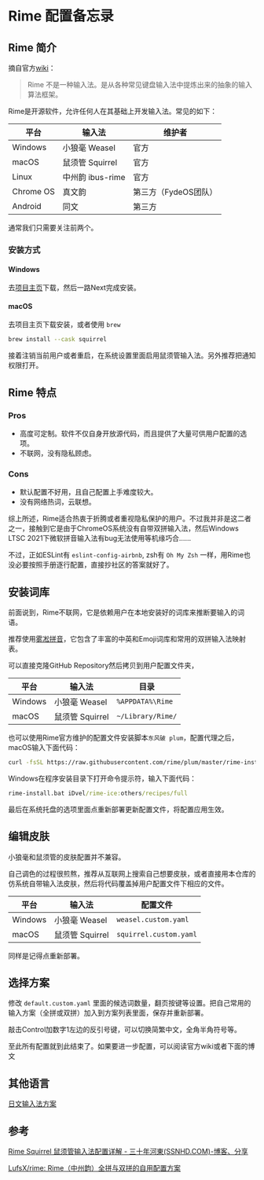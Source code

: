 # Rime 配置备忘录

## Rime 简介
摘自官方[wiki](https://github.com/rime/home/wiki/RimeWithSchemata#rime-%E6%98%AF%E5%95%A5)：

> Rime 不是一种输入法。是从各种常见键盘输入法中提炼出来的抽象的输入算法框架。

Rime是开源软件，允许任何人在其基础上开发输入法。常见的如下：

|平台| 输入法| 维护者 |
| --- | --- | --- |
|Windows|小狼毫 Weasel| 官方 |
|macOS | 鼠须管 Squirrel |官方 |
|Linux | 中州韵 ibus-rime |官方 |
|Chrome OS | 真文韵 | 第三方（FydeOS团队） |
|Android | 同文 | 第三方 |

通常我们只需要关注前两个。

### 安装方式

#### Windows 
去[项目主页](https://rime.im/download/)下载，然后一路Next完成安装。

#### macOS
去项目主页下载安装，或者使用 `brew`

```bash
brew install --cask squirrel
```
接着注销当前用户或者重启，在系统设置里面启用鼠须管输入法。另外推荐把通知权限打开。



## Rime 特点

### Pros
* 高度可定制。软件不仅自身开放源代码，而且提供了大量可供用户配置的选项。
* 不联网，没有隐私顾虑。

### Cons
* 默认配置不好用，且自己配置上手难度较大。
* 没有网络热词，云联想。

综上所述，Rime适合热衷于折腾或者重视隐私保护的用户。不过我并非是这二者之一，接触到它是由于ChromeOS系统没有自带双拼输入法，然后Windows LTSC 2021下微软拼音输入法有bug无法使用等机缘巧合……

不过，正如ESLint有 `eslint-config-airbnb`, zsh有 `Oh My Zsh` 一样，用Rime也没必要按照手册逐行配置，直接抄社区的答案就好了。

## 安装词库

前面说到，Rime不联网，它是依赖用户在本地安装好的词库来推断要输入的词语。

推荐使用[雾凇拼音](https://github.com/iDvel/rime-ice)，它包含了丰富的中英和Emoji词库和常用的双拼输入法映射表。

可以直接克隆GitHub Repository然后拷贝到用户配置文件夹，

|平台| 输入法| 目录 |
| --- | --- | --- |
|Windows|小狼毫 Weasel| `%APPDATA%\Rime` |
|macOS | 鼠须管 Squirrel |`~/Library/Rime/` |

也可以使用Rime官方维护的配置文件安装脚本`东风破 plum`，配置代理之后，
macOS输入下面代码：

```bash
curl -fsSL https://raw.githubusercontent.com/rime/plum/master/rime-install | bash -s -- iDvel/rime-ice:others/recipes/full
```

Windows在程序安装目录下打开命令提示符，输入下面代码：
```bat
rime-install.bat iDvel/rime-ice:others/recipes/full
```

最后在系统托盘的选项里面点重新部署更新配置文件，将配置应用生效。

## 编辑皮肤

小狼毫和鼠须管的皮肤配置并不兼容。

自己调色的过程很煎熬，推荐从互联网上搜索自己想要皮肤，或者直接用本仓库的仿系统自带输入法皮肤，然后将代码覆盖掉用户配置文件下相应的文件。

|平台| 输入法| 配置文件 |
| --- | --- | --- |
|Windows|小狼毫 Weasel| `weasel.custom.yaml` |
|macOS | 鼠须管 Squirrel |`squirrel.custom.yaml` |

同样是记得点重新部署。

## 选择方案

修改 `default.custom.yaml` 里面的候选词数量，翻页按键等设置。把自己常用的输入方案（全拼或双拼）加入到方案列表里面，保存并重新部署。

敲击Control加数字1左边的反引号键，可以切换简繁中文，全角半角符号等。

至此所有配置就到此结束了。如果要进一步配置，可以阅读官方wiki或者下面的博文

## 其他语言
[日文输入法方案](https://github.com/gkovacs/rime-japanese)

## 参考

[Rime Squirrel 鼠须管输入法配置详解 - 三十年河東(SSNHD.COM)-博客、分享](https://ssnhd.com/2022/01/06/rime/)

[LufsX/rime: Rime（中州韵）全拼与双拼的自用配置方案](https://github.com/LufsX/rime)
